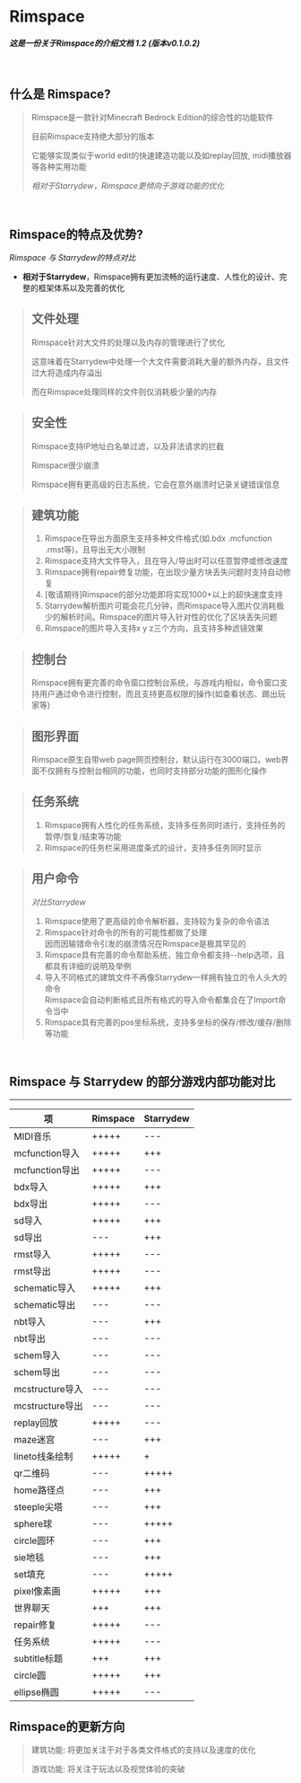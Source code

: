 # Rimspace 
#### *这是一份关于Rimspace的介绍文档 1.2 (版本v0.1.0.2)*

&#160;

## 什么是 Rimspace?


>Rimspace是一款针对Minecraft Bedrock Edition的综合性的功能软件
>
>目前Rimspace支持绝大部分的版本
>
>它能够实现类似于world edit的快速建造功能以及如replay回放, midi播放器等各种实用功能
>
>*相对于Starrydew，Rimspace更倾向于游戏功能的优化*

&nbsp;

## Rimspace的特点及优势?

*Rimspace 与 Starrydew的特点对比*

- **相对于Starrydew**，Rimspace拥有更加流畅的运行速度、人性化的设计、完整的框架体系以及完善的优化

>## 文件处理
>Rimspace针对大文件的处理以及内存的管理进行了优化
>
>这意味着在Starrydew中处理一个大文件需要消耗大量的额外内存，且文件过大将造成内存溢出
>
>而在Rimspace处理同样的文件则仅消耗极少量的内存

>## 安全性
>Rimspace支持IP地址白名单过滤，以及非法请求的拦截
>
>Rimspace很少崩溃
>
>Rimspace拥有更高级的日志系统，它会在意外崩溃时记录关键错误信息

>## 建筑功能
>
>1. Rimspace在导出方面原生支持多种文件格式(如.bdx .mcfunction .rmst等)，且导出无大小限制
>2. Rimspace支持大文件导入，且在导入/导出时可以任意暂停或修改速度
>3. Rimspace拥有repair修复功能，在出现少量方块丢失问题时支持自动修复
>4. [敬请期待]Rimspace的部分功能即将实现1000+以上的超快速度支持
>5. Starrydew解析图片可能会花几分钟，而Rimspace导入图片仅消耗极少的解析时间。Rimspace的图片导入针对性的优化了区块丢失问题
>6. Rimspace的图片导入支持x y z三个方向，且支持多种滤镜效果

>## 控制台
>Rimspace拥有更完善的命令窗口控制台系统，与游戏内相似，命令窗口支持用户通过命令进行控制，而且支持更高权限的操作(如查看状态、踢出玩家等)

>## 图形界面
>Rimspace原生自带web page网页控制台，默认运行在3000端口。web界面不仅拥有与控制台相同的功能，也同时支持部分功能的图形化操作

>## 任务系统
>1. Rimspace拥有人性化的任务系统，支持多任务同时进行，支持任务的暂停/恢复/结束等功能
>2. Rimspace的任务栏采用进度条式的设计，支持多任务同时显示

>## 用户命令
> *对比Starrydew*
>1. Rimspace使用了更高级的命令解析器，支持较为复杂的命令语法
>2. Rimspace针对命令的所有的可能性都做了处理  
> 因而因输错命令引发的崩溃情况在Rimspace是极其罕见的
>3. Rimspace具有完善的命令帮助系统，独立命令都支持--help选项，且都具有详细的说明及举例
>4. 导入不同格式的建筑文件不再像Starrydew一样拥有独立的令人头大的命令  
>Rimspace会自动判断格式且所有格式的导入命令都集合在了Import命令当中
>5. Rimspace具有完善的pos坐标系统，支持多坐标的保存/修改/缓存/删除等功能

&nbsp;

## Rimspace 与 Starrydew 的部分游戏内部功能对比

---

| 项              | Rimspace | Starrydew |
| --------------- | -------- | --------- |
| MIDI音乐        | +++++    | ---       |
| mcfunction导入  | +++++    | +++       |
| mcfunction导出  | +++++    | ---       |
| bdx导入         | +++++    | +++       |
| bdx导出         | +++++    | ---       |
| sd导入          | +++++    | +++       |
| sd导出          | ---      | +++       |
| rmst导入        | +++++    | ---       |
| rmst导出        | +++++    | ---       |
| schematic导入   | +++++    | +++       |
| schematic导出   | ---      | ---       |
| nbt导入         | ---      | +++       |
| nbt导出         | ---      | ---       |
| schem导入       | ---      | ---       |
| schem导出       | ---      | ---       |
| mcstructure导入 | ---      | ---       |
| mcstructure导出 | ---      | ---       |
| replay回放      | +++++    | ---       |
| maze迷宫        | ---      | +++       |
| lineto线条绘制  | +++++    | +         |
| qr二维码        | ---      | +++++     |
| home路径点      | ---      | +++       |
| steeple尖塔     | ---      | +++       |
| sphere球        | ---      | +++++     |
| circle圆环      | ---      | +++       |
| sie地毯         | ---      | +++       |
| set填充         | ---      | +++++     |
| pixel像素画     | +++++    | +++       |
| 世界聊天        | +++      | +++       |
| repair修复      | +++++    | ---       |
| 任务系统        | +++++    | ---       |
| subtitle标题    | +++      | +++       |
| circle圆        | +++++    | +++       |
| ellipse椭圆     | +++++    | ---       |

## Rimspace的更新方向
>建筑功能: 将更加关注于对于各类文件格式的支持以及速度的优化
>
>游戏功能: 将关注于玩法以及视觉体验的突破
